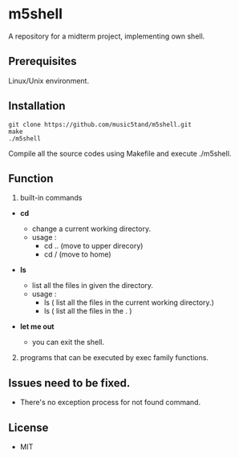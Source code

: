 # m5shell
A repository for a midterm project, implementing own shell.

## Prerequisites
Linux/Unix environment.

## Installation
    git clone https://github.com/music5tand/m5shell.git
    make
    ./m5shell
Compile all the source codes using Makefile and execute ./m5shell.

## Function
1. built-in commands

  - <b>cd</b>
    - change a current working directory.
    - usage :
        - cd .. (move to upper direcory)
        - cd /  (move to home)
        
  - <b>ls</b>
    - list all the files in given the directory.
    - usage :
        - ls ( list all the files in the current working directory.)
        - ls <directory name> ( list all the files in the <directory name>. )
    
  - <b>let me out</b>
    - you can exit the shell.
2. programs that can be executed by exec family functions.

## Issues need to be fixed.
- There's no exception process for not found command.

## License
- MIT
